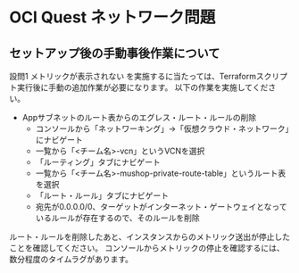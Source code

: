 # OCI Quest ネットワーク問題

## セットアップ後の手動事後作業について

設問1 メトリックが表示されない を実施するに当たっては、Terraformスクリプト実行後に手動の追加作業が必要になります。
以下の作業を実施してください。

- Appサブネットのルート表からのエグレス・ルート・ルールの削除
    - コンソールから「ネットワーキング」→「仮想クラウド・ネットワーク」にナビゲート
    - 一覧から「<チーム名>-vcn」というVCNを選択
    - 「ルーティング」タブにナビゲート
    - 一覧から「<チーム名>-mushop-private-route-table」というルート表を選択
    - 「ルート・ルール」タブにナビゲート
    - 宛先が0.0.0.0/0、ターゲットがインターネット・ゲートウェイとなっているルールが存在するので、そのルールを削除

ルート・ルールを削除したあと、インスタンスからのメトリック送出が停止したことを確認してください。
コンソールからメトリックの停止を確認するには、数分程度のタイムラグがあります。
